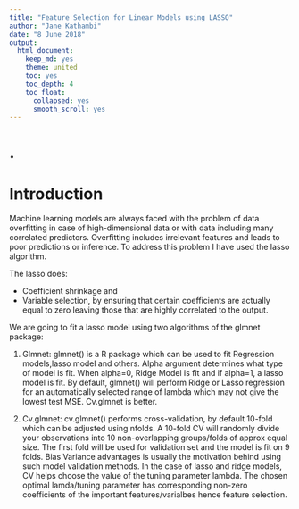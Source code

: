 ```yaml
---
title: "Feature Selection for Linear Models using LASSO"
author: "Jane Kathambi"
date: "8 June 2018"
output: 
  html_document:
    keep_md: yes
    theme: united
    toc: yes
    toc_depth: 4
    toc_float:
      collapsed: yes
      smooth_scroll: yes
---
```


# .

# Introduction
Machine learning models are always faced with the problem of data overfitting in case of high-dimensional data or with data including many correlated predictors. Overfitting includes irrelevant features and leads to poor predictions or inference. To address this problem I have used the lasso algorithm.

The lasso does:

* Coefficient shrinkage and 
* Variable selection, by ensuring that certain coefficients are actually equal to zero leaving those that are highly correlated to the output.

We are going to fit a lasso model using two algorithms of the glmnet package:

1. Glmnet: 
glmnet() is a R package which can be used to fit Regression models,lasso model and others. Alpha argument determines what type of model is fit. When alpha=0, Ridge Model is fit and if alpha=1, a lasso model is fit.
By default, glmnet() will perform Ridge or Lasso regression for an automatically selected range of lambda which may not give the lowest test MSE. Cv.glmnet is better.

2. Cv.glmnet: 
cv.glmnet() performs cross-validation, by default 10-fold which can be adjusted using nfolds. A 10-fold CV will randomly divide your observations into 10 non-overlapping groups/folds of approx equal size. The first fold will be used for validation set and the model is fit on 9 folds. Bias Variance advantages is usually the motivation behind using such model validation methods. In the case of lasso and ridge models, CV helps choose the value of the tuning parameter lambda.
The chosen optimal lamda/tuning parameter has corresponding non-zero coefficients of the important features/varialbes hence feature selection.